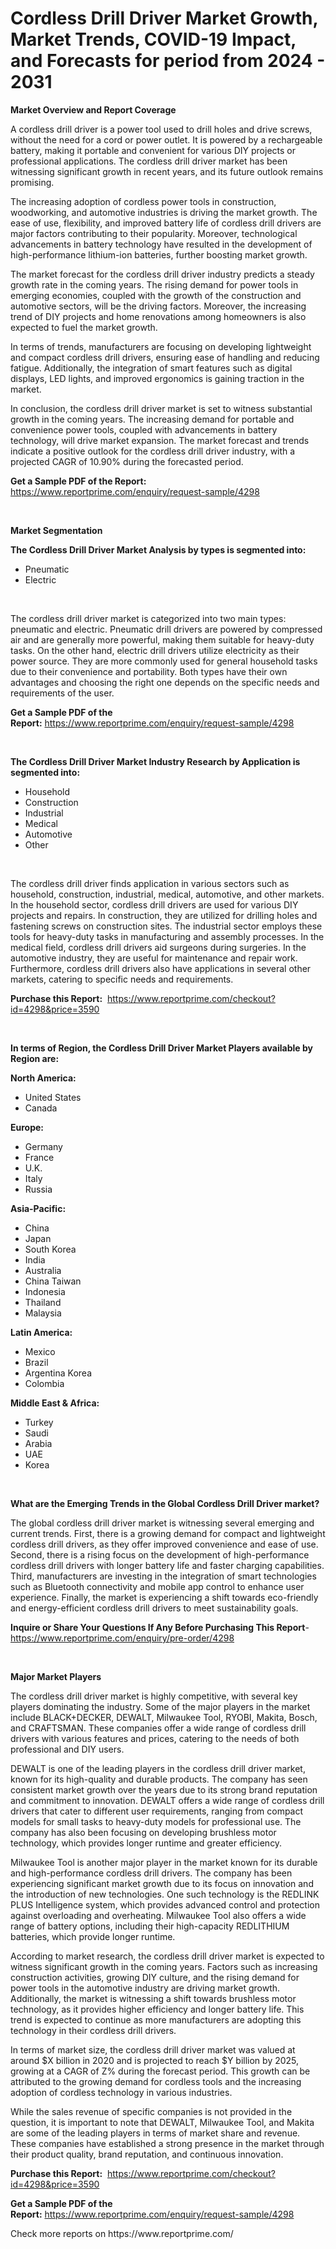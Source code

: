 <p><h1>Cordless Drill Driver Market Growth, Market Trends, COVID-19 Impact, and Forecasts for period from 2024 - 2031</h1></p><p><strong>Market Overview and Report Coverage</strong></p>
<p><p>A cordless drill driver is a power tool used to drill holes and drive screws, without the need for a cord or power outlet. It is powered by a rechargeable battery, making it portable and convenient for various DIY projects or professional applications. The cordless drill driver market has been witnessing significant growth in recent years, and its future outlook remains promising.</p><p>The increasing adoption of cordless power tools in construction, woodworking, and automotive industries is driving the market growth. The ease of use, flexibility, and improved battery life of cordless drill drivers are major factors contributing to their popularity. Moreover, technological advancements in battery technology have resulted in the development of high-performance lithium-ion batteries, further boosting market growth.</p><p>The market forecast for the cordless drill driver industry predicts a steady growth rate in the coming years. The rising demand for power tools in emerging economies, coupled with the growth of the construction and automotive sectors, will be the driving factors. Moreover, the increasing trend of DIY projects and home renovations among homeowners is also expected to fuel the market growth.</p><p>In terms of trends, manufacturers are focusing on developing lightweight and compact cordless drill drivers, ensuring ease of handling and reducing fatigue. Additionally, the integration of smart features such as digital displays, LED lights, and improved ergonomics is gaining traction in the market.</p><p>In conclusion, the cordless drill driver market is set to witness substantial growth in the coming years. The increasing demand for portable and convenience power tools, coupled with advancements in battery technology, will drive market expansion. The market forecast and trends indicate a positive outlook for the cordless drill driver industry, with a projected CAGR of 10.90% during the forecasted period.</p></p>
<p><strong>Get a Sample PDF of the Report:</strong> <a href="https://www.reportprime.com/enquiry/request-sample/4298">https://www.reportprime.com/enquiry/request-sample/4298</a></p>
<p>&nbsp;</p>
<p><strong>Market Segmentation</strong></p>
<p><strong>The Cordless Drill Driver Market Analysis by types is segmented into:</strong></p>
<p><ul><li>Pneumatic</li><li>Electric</li></ul></p>
<p>&nbsp;</p>
<p><p>The cordless drill driver market is categorized into two main types: pneumatic and electric. Pneumatic drill drivers are powered by compressed air and are generally more powerful, making them suitable for heavy-duty tasks. On the other hand, electric drill drivers utilize electricity as their power source. They are more commonly used for general household tasks due to their convenience and portability. Both types have their own advantages and choosing the right one depends on the specific needs and requirements of the user.</p></p>
<p><strong>Get a Sample PDF of the Report:</strong>&nbsp;<a href="https://www.reportprime.com/enquiry/request-sample/4298">https://www.reportprime.com/enquiry/request-sample/4298</a></p>
<p>&nbsp;</p>
<p><strong>The Cordless Drill Driver Market Industry Research by Application is segmented into:</strong></p>
<p><ul><li>Household</li><li>Construction</li><li>Industrial</li><li>Medical</li><li>Automotive</li><li>Other</li></ul></p>
<p>&nbsp;</p>
<p><p>The cordless drill driver finds application in various sectors such as household, construction, industrial, medical, automotive, and other markets. In the household sector, cordless drill drivers are used for various DIY projects and repairs. In construction, they are utilized for drilling holes and fastening screws on construction sites. The industrial sector employs these tools for heavy-duty tasks in manufacturing and assembly processes. In the medical field, cordless drill drivers aid surgeons during surgeries. In the automotive industry, they are useful for maintenance and repair work. Furthermore, cordless drill drivers also have applications in several other markets, catering to specific needs and requirements.</p></p>
<p><strong>Purchase this Report:</strong>&nbsp; <a href="https://www.reportprime.com/checkout?id=4298&price=3590">https://www.reportprime.com/checkout?id=4298&price=3590</a></p>
<p>&nbsp;</p>
<p><strong>In terms of Region, the Cordless Drill Driver Market Players available by Region are:</strong></p>
<p>
    <p> <strong> North America: </strong>
        <ul>
            <li>United States</li>
            <li>Canada</li>
        </ul>
        </p> 
    <p> <strong> Europe: </strong>
        <ul>
            <li>Germany</li>
            <li>France</li>
            <li>U.K.</li>
            <li>Italy</li>
            <li>Russia</li>
        </ul>
        </p> 
    <p> <strong> Asia-Pacific: </strong>
        <ul>
            <li>China</li>
            <li>Japan</li>
            <li>South Korea</li>
            <li>India</li>
            <li>Australia</li>
            <li>China Taiwan</li>
            <li>Indonesia</li>
            <li>Thailand</li>
            <li>Malaysia</li>
        </ul>
        </p> 
    <p> <strong> Latin America: </strong>
        <ul>
            <li>Mexico</li>
            <li>Brazil</li>
            <li>Argentina Korea</li>
            <li>Colombia</li>
        </ul>
        </p> 
    <p> <strong> Middle East & Africa: </strong>
        <ul>
            <li>Turkey</li>
            <li>Saudi</li>
            <li>Arabia</li>
            <li>UAE</li>
            <li>Korea</li>
        </ul>
    </p>
    </p>
<p>&nbsp;</p>
<p><strong>What are the Emerging Trends in the Global Cordless Drill Driver market?</strong></p>
<p><p>The global cordless drill driver market is witnessing several emerging and current trends. First, there is a growing demand for compact and lightweight cordless drill drivers, as they offer improved convenience and ease of use. Second, there is a rising focus on the development of high-performance cordless drill drivers with longer battery life and faster charging capabilities. Third, manufacturers are investing in the integration of smart technologies such as Bluetooth connectivity and mobile app control to enhance user experience. Finally, the market is experiencing a shift towards eco-friendly and energy-efficient cordless drill drivers to meet sustainability goals.</p></p>
<p><strong>Inquire or Share Your Questions If Any Before Purchasing This Report</strong>- <a href="https://www.reportprime.com/enquiry/pre-order/4298">https://www.reportprime.com/enquiry/pre-order/4298</a></p>
<p>&nbsp;</p>
<p><strong>Major Market Players</strong></p>
<p><p>The cordless drill driver market is highly competitive, with several key players dominating the industry. Some of the major players in the market include BLACK+DECKER, DEWALT, Milwaukee Tool, RYOBI, Makita, Bosch, and CRAFTSMAN. These companies offer a wide range of cordless drill drivers with various features and prices, catering to the needs of both professional and DIY users.</p><p>DEWALT is one of the leading players in the cordless drill driver market, known for its high-quality and durable products. The company has seen consistent market growth over the years due to its strong brand reputation and commitment to innovation. DEWALT offers a wide range of cordless drill drivers that cater to different user requirements, ranging from compact models for small tasks to heavy-duty models for professional use. The company has also been focusing on developing brushless motor technology, which provides longer runtime and greater efficiency.</p><p>Milwaukee Tool is another major player in the market known for its durable and high-performance cordless drill drivers. The company has been experiencing significant market growth due to its focus on innovation and the introduction of new technologies. One such technology is the REDLINK PLUS Intelligence system, which provides advanced control and protection against overloading and overheating. Milwaukee Tool also offers a wide range of battery options, including their high-capacity REDLITHIUM batteries, which provide longer runtime.</p><p>According to market research, the cordless drill driver market is expected to witness significant growth in the coming years. Factors such as increasing construction activities, growing DIY culture, and the rising demand for power tools in the automotive industry are driving market growth. Additionally, the market is witnessing a shift towards brushless motor technology, as it provides higher efficiency and longer battery life. This trend is expected to continue as more manufacturers are adopting this technology in their cordless drill drivers.</p><p>In terms of market size, the cordless drill driver market was valued at around $X billion in 2020 and is projected to reach $Y billion by 2025, growing at a CAGR of Z% during the forecast period. This growth can be attributed to the growing demand for cordless tools and the increasing adoption of cordless technology in various industries.</p><p>While the sales revenue of specific companies is not provided in the question, it is important to note that DEWALT, Milwaukee Tool, and Makita are some of the leading players in terms of market share and revenue. These companies have established a strong presence in the market through their product quality, brand reputation, and continuous innovation.</p></p>
<p><strong>Purchase this Report:</strong>&nbsp;&nbsp;<a href="https://www.reportprime.com/checkout?id=4298&price=3590">https://www.reportprime.com/checkout?id=4298&price=3590</a></p>
<p></p>
<p><strong>Get a Sample PDF of the Report:</strong>&nbsp;<a href="https://www.reportprime.com/enquiry/request-sample/4298">https://www.reportprime.com/enquiry/request-sample/4298</a></p>
<p>Check more reports on https://www.reportprime.com/</p>